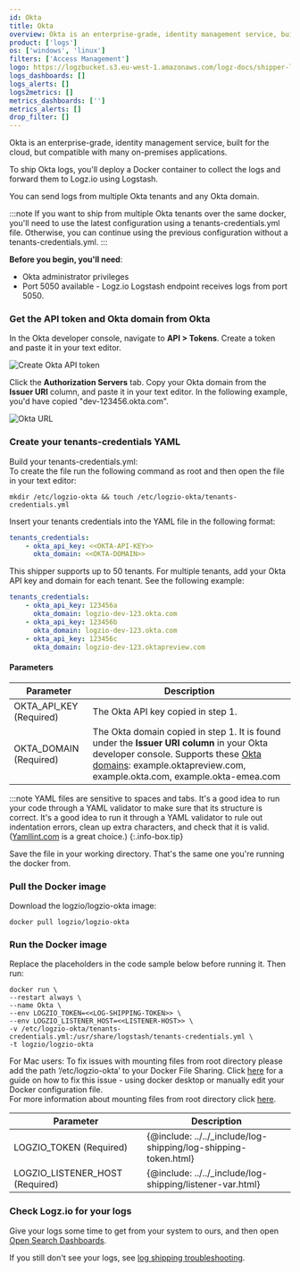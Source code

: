 ```yaml
---
id: Okta
title: Okta
overview: Okta is an enterprise-grade, identity management service, built for the cloud, but compatible with many on-premises applications.
product: ['logs']
os: ['windows', 'linux']
filters: ['Access Management']
logo: https://logzbucket.s3.eu-west-1.amazonaws.com/logz-docs/shipper-logos/okta.png
logs_dashboards: []
logs_alerts: []
logs2metrics: []
metrics_dashboards: ['']
metrics_alerts: []
drop_filter: []
---
```


Okta is an enterprise-grade, identity management service, built for the cloud, but compatible with many on-premises applications.

To ship Okta logs,
you'll deploy a Docker container
to collect the logs and forward them to Logz.io using Logstash.

You can send logs from multiple Okta tenants and any Okta domain.

:::note
If you want to ship from multiple Okta tenants over the same docker, you'll need to use the latest configuration using a tenants-credentials.yml file. Otherwise, you can continue using the previous configuration without a tenants-credentials.yml.
:::

**Before you begin, you'll need**:

* Okta administrator privileges
* Port 5050 available - Logz.io Logstash endpoint receives logs from port 5050.

 

### Get the API token and Okta domain from Okta

In the Okta developer console,
navigate to **API > Tokens**.
Create a token and paste it in your text editor.

![Create Okta API token](https://dytvr9ot2sszz.cloudfront.net/logz-docs/log-shipping/okta-create-token.png)

Click the **Authorization Servers** tab.
Copy your Okta domain from the **Issuer URI** column,
and paste it in your text editor. In the following example, you'd have copied "dev-123456.okta.com".

![Okta URL](https://dytvr9ot2sszz.cloudfront.net/logz-docs/log-shipping/okta-issuer-uri.png)


### Create your tenants-credentials YAML

Build your tenants-credentials.yml:  
To create the file run the following command as root and then open the file in your text editor:

```
mkdir /etc/logzio-okta && touch /etc/logzio-okta/tenants-credentials.yml
```

Insert your tenants credentials into the YAML file in the following format:

```yml
tenants_credentials:
    - okta_api_key: <<OKTA-API-KEY>>
      okta_domain: <<OKTA-DOMAIN>>
```

This shipper supports up to 50 tenants. For multiple tenants, add your Okta API key and domain for each tenant. See the following example:

```yml
tenants_credentials:
    - okta_api_key: 123456a
      okta_domain: logzio-dev-123.okta.com
    - okta_api_key: 123456b
      okta_domain: logzio-dev-123.okta.com
    - okta_api_key: 123456c
      okta_domain: logzio-dev-123.oktapreview.com
```

#### Parameters

| Parameter | Description |
|---|---|
| OKTA_API_KEY (Required) | The Okta API key copied in step 1. |
| OKTA_DOMAIN (Required) | The Okta domain copied in step 1. It is found under the **Issuer URI column** in your Okta developer console.    Supports these [Okta domains](https://developer.okta.com/docs/guides/find-your-domain/findorg/):    example.oktapreview.com, example.okta.com, example.okta-emea.com |


:::note
YAML files are sensitive to spaces and tabs. It's a good idea to run your code through a YAML validator to make sure that its structure is correct. It's a good idea to run it through a YAML validator to rule out indentation errors, clean up extra characters, and check that it is valid. ([Yamllint.com](http://www.yamllint.com/) is a great choice.)
{:.info-box.tip}
 


Save the file in your working directory. That's the same one you're running the docker from.


### Pull the Docker image

Download the logzio/logzio-okta image:

```shell
docker pull logzio/logzio-okta
```

### Run the Docker image

Replace the placeholders in the code sample below before running it. Then run:

```shell
docker run \
--restart always \
--name Okta \
--env LOGZIO_TOKEN=<<LOG-SHIPPING-TOKEN>> \
--env LOGZIO_LISTENER_HOST=<<LISTENER-HOST>> \
-v /etc/logzio-okta/tenants-credentials.yml:/usr/share/logstash/tenants-credentials.yml \
-t logzio/logzio-okta
```

For Mac users: To fix issues with mounting files from root directory please add the path ‘/etc/logzio-okta’ to your Docker File Sharing.
Click [here](https://medium.com/effy-tech/fixing-the-var-folders-error-in-docker-for-mac-v2-2-3-2a40e776132d) for a guide on how to fix this issue - using docker desktop or manually edit your Docker configuration file.  
For more information about mounting files from root directory click [here](https://docs.docker.com/docker-for-mac/osxfs/#namespaces).

| Parameter | Description |
|---|---|
| LOGZIO_TOKEN (Required) | {@include: ../../_include/log-shipping/log-shipping-token.html} |
| LOGZIO_LISTENER_HOST (Required) | {@include: ../../_include/log-shipping/listener-var.html}  |


### Check Logz.io for your logs

Give your logs some time to get from your system to ours, and then open [Open Search Dashboards](https://app.logz.io/#/dashboard/osd).

If you still don't see your logs, see [log shipping troubleshooting]({{site.baseurl}}/user-guide/log-shipping/log-shipping-troubleshooting.html).

 

